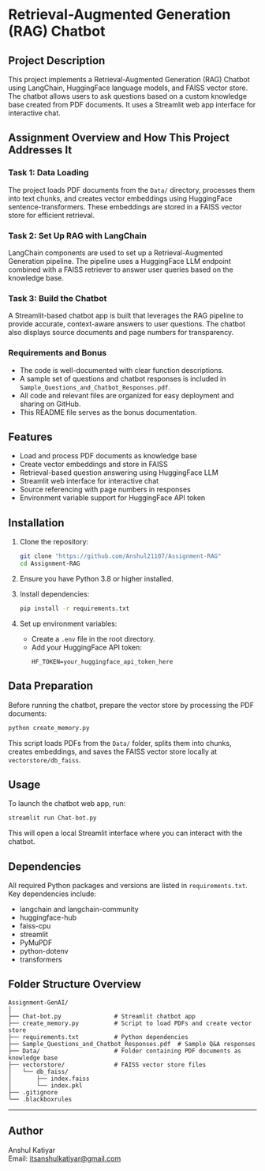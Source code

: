 # Retrieval-Augmented Generation (RAG) Chatbot

## Project Description
This project implements a Retrieval-Augmented Generation (RAG) Chatbot using LangChain, HuggingFace language models, and FAISS vector store. The chatbot allows users to ask questions based on a custom knowledge base created from PDF documents. It uses a Streamlit web app interface for interactive chat.

## Assignment Overview and How This Project Addresses It

### Task 1: Data Loading
The project loads PDF documents from the `Data/` directory, processes them into text chunks, and creates vector embeddings using HuggingFace sentence-transformers. These embeddings are stored in a FAISS vector store for efficient retrieval.

### Task 2: Set Up RAG with LangChain
LangChain components are used to set up a Retrieval-Augmented Generation pipeline. The pipeline uses a HuggingFace LLM endpoint combined with a FAISS retriever to answer user queries based on the knowledge base.

### Task 3: Build the Chatbot
A Streamlit-based chatbot app is built that leverages the RAG pipeline to provide accurate, context-aware answers to user questions. The chatbot also displays source documents and page numbers for transparency.

### Requirements and Bonus
- The code is well-documented with clear function descriptions.
- A sample set of questions and chatbot responses is included in `Sample_Questions_and_Chatbot_Responses.pdf`.
- All code and relevant files are organized for easy deployment and sharing on GitHub.
- This README file serves as the bonus documentation.

## Features
- Load and process PDF documents as knowledge base
- Create vector embeddings and store in FAISS
- Retrieval-based question answering using HuggingFace LLM
- Streamlit web interface for interactive chat
- Source referencing with page numbers in responses
- Environment variable support for HuggingFace API token

## Installation

1. Clone the repository:
   ```bash
   git clone "https://github.com/Anshul21107/Assignment-RAG"
   cd Assignment-RAG
   ```

2. Ensure you have Python 3.8 or higher installed.

3. Install dependencies:
   ```bash
   pip install -r requirements.txt
   ```

4. Set up environment variables:
   - Create a `.env` file in the root directory.
   - Add your HuggingFace API token:
     ```
     HF_TOKEN=your_huggingface_api_token_here
     ```

## Data Preparation

Before running the chatbot, prepare the vector store by processing the PDF documents:

```bash
python create_memory.py
```

This script loads PDFs from the `Data/` folder, splits them into chunks, creates embeddings, and saves the FAISS vector store locally at `vectorstore/db_faiss`.

## Usage

To launch the chatbot web app, run:

```bash
streamlit run Chat-bot.py
```

This will open a local Streamlit interface where you can interact with the chatbot.

## Dependencies

All required Python packages and versions are listed in `requirements.txt`. Key dependencies include:

- langchain and langchain-community
- huggingface-hub
- faiss-cpu
- streamlit
- PyMuPDF
- python-dotenv
- transformers

## Folder Structure Overview

```
Assignment-GenAI/
│
├── Chat-bot.py               # Streamlit chatbot app
├── create_memory.py          # Script to load PDFs and create vector store
├── requirements.txt          # Python dependencies
├── Sample_Questions_and_Chatbot_Responses.pdf  # Sample Q&A responses
├── Data/                     # Folder containing PDF documents as knowledge base
├── vectorstore/              # FAISS vector store files
│   └── db_faiss/
│       ├── index.faiss
│       └── index.pkl
├── .gitignore
└── .blackboxrules
```

---

## Author

Anshul Katiyar  
Email: itsanshulkatiyar@gmail.com




